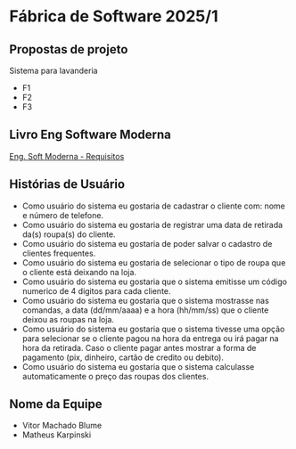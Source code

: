 # Fábrica de Software 2025/1 
## Propostas de projeto

Sistema para lavanderia
  - F1
  - F2
  - F3

## Livro Eng Software Moderna
[Eng. Soft Moderna - Requisitos](https://engsoftmoderna.info/cap3.html)

## Histórias de Usuário
- Como usuário do sistema eu gostaria de cadastrar o cliente com: nome e número de telefone.
- Como usuário do sistema eu gostaria de registrar uma data de retirada da(s) roupa(s) do cliente.
- Como usuário do sistema eu gostaria de poder salvar o cadastro de clientes frequentes.
- Como usuário do sistema eu gostaria de selecionar o tipo de roupa que o cliente está deixando na loja.
- Como usuário do sistema eu gostaria que o sistema emitisse um código numerico de 4 digitos para cada cliente.
- Como usuário do sistema eu gostaria que o sistema mostrasse nas comandas, a data (dd/mm/aaaa) e a hora (hh/mm/ss) que o cliente deixou as roupas na loja.
- Como usuário do sistema eu gostaria que o sistema tivesse uma opção para selecionar se o cliente pagou na hora da entrega ou irá pagar na hora da retirada. Caso o cliente pagar antes mostrar a forma de pagamento (pix, dinheiro, cartão de credito ou debito).
- Como usuário do sistema eu gostaria que o sistema calculasse automaticamente o preço das roupas dos clientes.



## Nome da Equipe
- Vitor Machado Blume
- Matheus Karpinski